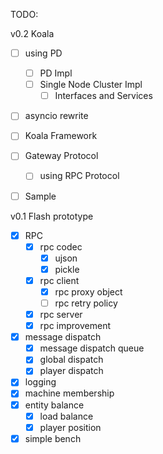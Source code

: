 TODO:

v0.2 Koala

* [ ] using PD
  * [ ] PD Impl
  * [ ] Single Node Cluster Impl
     * [ ] Interfaces and Services
* [ ] asyncio rewrite
* [ ] Koala Framework
* [ ] Gateway Protocol 
  * [ ] using RPC Protocol
* [ ] Sample



v0.1 Flash prototype

* [x] RPC
    * [x] rpc codec
        - [x] ujson
        - [x] pickle
    * [x] rpc client
        - [x] rpc proxy object
        - [ ] rpc retry policy
    * [x] rpc server
    * [x] rpc improvement
* [x] message dispatch
    - [x] message dispatch queue
    - [x] global dispatch
    - [x] player dispatch
* [x] logging
* [x] machine membership
* [x] entity balance
    * [x] load balance
    * [x] player position
* [x] simple bench

